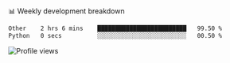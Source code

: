 
📊 Weekly development breakdown
<!--START_SECTION:waka-->

```txt
Other    2 hrs 6 mins    █████████████████████████   99.50 %
Python   0 secs          ░░░░░░░░░░░░░░░░░░░░░░░░░   00.50 %
```

<!--END_SECTION:waka-->

<img src="https://gpvc.arturio.dev/iqbalfasri" alt="Profile views"/>
